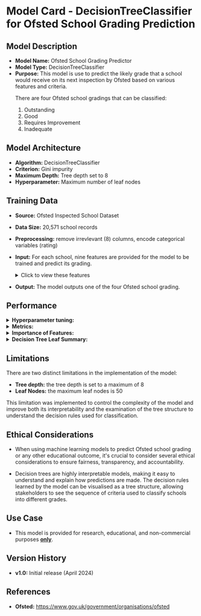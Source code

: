 # Model Card - DecisionTreeClassifier for Ofsted School Grading Prediction


## Model Description

- **Model Name:** Ofsted School Grading Predictor
- **Model Type:** DecisionTreeClassifier
- **Purpose:** This model is use to predict the likely grade that a school would receive on its next inspection by Ofsted based on various features and criteria. 
   <p>
    There are four Ofsted school gradings that can be classified:
    <ol type="1">
    <li>Outstanding</li>
    <li>Good</li>
    <li>Requires Improvement</li>
    <li>Inadequate</li>
    </ol>
   </p>

## Model Architecture

- **Algorithm:** DecisionTreeClassifier
- **Criterion:** Gini impurity
- **Maximum Depth:** Tree depth set to 8
- **Hyperparameter:** Maximum number of leaf nodes

## Training Data

- **Source:** Ofsted Inspected School Dataset
- **Data Size:** 20,571 school records
- **Preprocessing:** remove irrevlevant (8) columns, encode categorical variables (rating)
- **Input:** For each school, nine features are provided for the model to be trained and predict its grading.
   <details>
  <summary>Click to view these features</summary>
    <p>
    <ol type="1">
    <li>Gender Type - girls, boys, mixed</li>
    <li>Religious Ethos - Church of England, Roman Catholic, Other religion and non-faith</li>
    <li>Percentage of Pupils who are Boys</li>
    <li>Percentage of Pupils who are Girls</li>
    <li>Percentage of Pupils who have Enhance Health Care plan</li>
    <li>Percentage of Pupils who have Special Education Needs</li>
    <li>Percentage of Pupils who receive Free School Meals</li>
    <li>Percentage of Pupils who first language is English</li>
    <li>Percentage of Pupils who first language is not English</li>
    </ol>
    </p>
   </details>

- **Output:** The model outputs one of the four Ofsted school grading.

## Performance

   <div>
   <details>
  <summary><b>Hyperparameter tuning:</b></summary>
  
- `max_leaf_nodes` - grow tree with maximum number of leaf nodes
   
- **Method:** iteratively tune the `max_leaf_nodes` parameter by increasing in steps of `5`and find the best performing `max_leaf_nodes` setting

- The image below show the result of 10 iterations of the model. On each iteration the `max_leaf_nodes` hyperparameter is increased by 5.

- The best result is also shown with the `Best accuracy score: 0.8599` and the `Best maximum leaf nodes: 35`

   <div>
    <img style="width:700px" src="https://github.com/wrm65/Capstone-Project-2024/blob/main/images/decision_tree_01.png">
   </div>

   </details>
   </div>

   <div>
   <details>
  <summary><b>Metrics:</b></summary>

   <p>
  
   - `accuracy score` `recall score` `f1 score` `mean squared error`

   - The table below show the metric scores obtained for each classification (grading).
   </p>
  
  <div>
  
    <p>

   | Metric | Rating | Score |
   | --- | -- | --- |
   | **Accuracy score** | &nbsp; | 0.8599 |
   | **Mean squared error** | &nbsp; | 0.2094 |
   | **Recall score** | Outstanding | 0.1130 |
   | &nbsp; | Good | 0.9522 |
   | &nbsp; | Requires Improvement | 0 |
   | &nbsp; | Inadequate | 0.9963 |
   | **F1 score** | Outstanding | 0.1924 |
   | &nbsp; | Good | 0.8603 |
   | &nbsp; | Requires Improvement | 0 |
   | &nbsp; | Inadequate | 0.9743 |

   </p>

  </div>

   </details>
   </div>

   <details>
  <summary><b>Importance of Features:</b></summary>
  
   <p>
  
   - The image below show the importance of each feature to the model, when making the predictions.
   </p>
  
   <div>
   <img style="width:325px" src="https://github.com/wrm65/Capstone-Project-2024/blob/main/images/decision_tree_02.png">
   </div>

   </details>

   <details>
  <summary><b>Decision Tree Leaf Summary:</b></summary>

  <p>
  
   - `With the max_leaf_nodes` set to 8, the model produced 35 leaf nodes.

   - The image below show the classification prediction for the 35 leaf nodes.

     <div>
      <img style="width:250px" src="https://github.com/wrm65/Capstone-Project-2024/blob/main/images/decision_tree_03.png">
     </div>
   
  </p>

   </details>

## Limitations

<p>
  <div>
    There are two distinct limitations in the implementation of the model:
    <ul>
    <li><b>Tree depth:</b> the tree depth is set to a maximum of 8</li>
    <li><b>Leaf Nodes:</b> the maximum leaf nodes is 50</li>
    </ul>
  <div>
    This limitation was implemented to control the complexity of the model and improve both its interpretability and the examination of the tree structure to understand the decision rules used for classification.
  </div>
  <div>
</p>

## Ethical Considerations

- When using machine learning models to predict Ofsted school grading or any other educational outcome, it's crucial to consider several ethical considerations to ensure fairness, transparency, and accountability.

- Decision trees are highly interpretable models, making it easy to understand and explain how predictions are made. The decision rules learned by the model can be visualised as a tree structure, allowing stakeholders to see the sequence of criteria used to classify schools into different grades.

## Use Case

- This model is provided for research, educational, and non-commercial purposes <b><u>only</u></b>.

## Version History

- **v1.0:**  Initial release (April 2024)

## References

- **Ofsted:** https://www.gov.uk/government/organisations/ofsted
